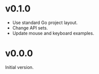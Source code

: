 # v0.1.0

- Use standard Go project layout.
- Change API sets.
- Update mouse and keyboard examples.

# v0.0.0

Initial version.
